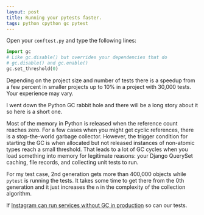```yaml
---
layout: post
title: Running your pytests faster.
tags: python cpython gc pytest
---
```


Open your `conftest.py` and type the following lines:

```python
import gc
# Like gc.disable() but overrides your dependencies that do
# gc.disable() and gc.enable()
gc.set_threshold(0)
```

Depending on the project size and number of tests there is a speedup from a few percent in smaller projects up to 10% in a project with 30,000 tests. Your experience may vary.

I went down the Python GC rabbit hole and there will be a long story about it so here is a short one.

Most of the memory in Python is released when the reference count reaches zero. For a few cases when you might get cyclic references, there is a stop-the-world garbage collector. However, the trigger condition for starting the GC is when allocated but not released instances of non-atomic types reach a  small threshold. That leads to a lot of GC cycles when you load something into memory for legitimate reasons: your Django QuerySet caching, file records, and collecting unit tests to run.

For my test case, 2nd generation gets more than 400,000 objects while `pytest` is running the tests. It takes some time to get there from the 0th generation and it just increases the `n` in the complexity of the collection algorithm.

If [Instagram can run services without GC in production](https://instagram-engineering.com/dismissing-python-garbage-collection-at-instagram-4dca40b29172) so can our tests.
